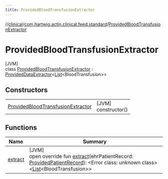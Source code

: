 ```yaml
---
title: ProvidedBloodTransfusionExtractor
---
```

//[clinical](../../../index.html)/[com.hartwig.actin.clinical.feed.standard](../index.html)/[ProvidedBloodTransfusionExtractor](index.html)



# ProvidedBloodTransfusionExtractor



[JVM]\
class [ProvidedBloodTransfusionExtractor](index.html) : [ProvidedDataExtractor](../-provided-data-extractor/index.html)&lt;[List](https://kotlinlang.org/api/latest/jvm/stdlib/kotlin.collections/-list/index.html)&lt;BloodTransfusion&gt;&gt;



## Constructors


| | |
|---|---|
| [ProvidedBloodTransfusionExtractor](-provided-blood-transfusion-extractor.html) | [JVM]<br>constructor() |


## Functions


| Name | Summary |
|---|---|
| [extract](extract.html) | [JVM]<br>open override fun [extract](extract.html)(ehrPatientRecord: [ProvidedPatientRecord](../-provided-patient-record/index.html)): &lt;Error class: unknown class&gt;&lt;[List](https://kotlinlang.org/api/latest/jvm/stdlib/kotlin.collections/-list/index.html)&lt;BloodTransfusion&gt;&gt; |

